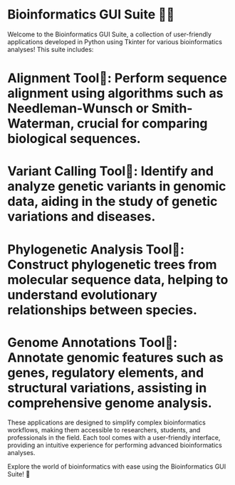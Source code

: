 # Bioinformatics GUI Suite 🧪🧬

Welcome to the Bioinformatics GUI Suite, a collection of user-friendly applications developed in Python using Tkinter for various bioinformatics analyses! This suite includes:

# Alignment Tool🧬: Perform sequence alignment using algorithms such as Needleman-Wunsch or Smith-Waterman, crucial for comparing biological sequences.

# Variant Calling Tool🧬: Identify and analyze genetic variants in genomic data, aiding in the study of genetic variations and diseases.

# Phylogenetic Analysis Tool🌳: Construct phylogenetic trees from molecular sequence data, helping to understand evolutionary relationships between species.

# Genome Annotations Tool🧬: Annotate genomic features such as genes, regulatory elements, and structural variations, assisting in comprehensive genome analysis.

These applications are designed to simplify complex bioinformatics workflows, making them accessible to researchers, students, and professionals in the field. Each tool comes with a user-friendly interface, providing an intuitive experience for performing advanced bioinformatics analyses.

Explore the world of bioinformatics with ease using the Bioinformatics GUI Suite! 🚀

